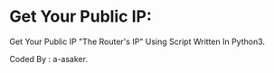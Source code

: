 # Get Your Public IP:
Get Your Public IP "The Router's IP" Using Script Written In Python3.

Coded By : a-asaker.
